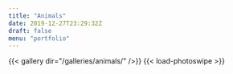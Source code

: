 ```yaml
---
title: "Animals"
date: 2019-12-27T23:29:32Z
draft: false
menu: "portfolio"
---
```


{{< gallery dir="/galleries/animals/" />}} {{< load-photoswipe >}}